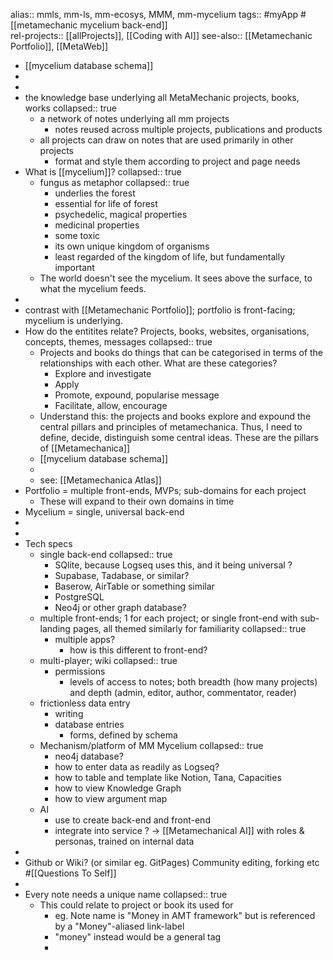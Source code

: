 alias:: mmls, mm-ls, mm-ecosys, MMM, mm-mycelium
tags:: #myApp #[[metamechanic mycelium back-end]]  
rel-projects:: [[allProjects]], [[Coding with AI]]
see-also:: [[Metamechanic Portfolio]], [[MetaWeb]]

- [[mycelium database schema]]
-
-
- the knowledge base underlying all MetaMechanic projects, books, works
  collapsed:: true
	- a network of notes underlying all mm projects
		- notes reused across multiple projects, publications and products
	- all projects can draw on notes that are used primarily in other projects
		- format and style them according to project and page needs
- What is [[mycelium]]?
  collapsed:: true
	- fungus as metaphor
	  collapsed:: true
		- underlies the forest
		- essential for life of forest
		- psychedelic, magical properties
		- medicinal properties
		- some toxic
		- its own unique kingdom of organisms
		- least regarded of the kingdom of life, but fundamentally important
	- The world doesn't see the mycelium. It sees above the surface, to what the mycelium feeds.
-
- contrast with [[Metamechanic Portfolio]]; portfolio is front-facing; mycelium is underlying.
- How do the entitites relate? Projects, books, websites, organisations, concepts, themes, messages
  collapsed:: true
	- Projects and books do things that can be categorised in terms of the relationships with each other. What are these categories?
		- Explore and investigate
		- Apply
		- Promote, expound, popularise message
		- Facilitate, allow, encourage
	- Understand this: the projects and books explore and expound the central pillars and principles of metamechanica. Thus, I need to define, decide, distinguish some central ideas. These are the pillars of [[Metamechanica]]
	- [[mycelium database schema]]
	-
	- see: [[Metamechanica Atlas]]
- Portfolio = multiple front-ends, MVPs; sub-domains for each project
	- These will expand to their own domains in time
- Mycelium = single, universal back-end
-
-
- Tech specs
	- single back-end
	  collapsed:: true
		- SQlite, because Logseq uses this, and it being universal ?
		- Supabase, Tadabase, or similar?
		- Baserow, AirTable or something similar
		- PostgreSQL
		- Neo4j or other graph database?
	- multiple front-ends; 1 for each project; or single front-end with sub-landing pages, all themed similarly for familiarity
	  collapsed:: true
		- multiple apps?
			- how is this different to front-end?
	- multi-player; wiki
	  collapsed:: true
		- permissions
			- levels of access to notes; both breadth (how many projects) and depth (admin, editor, author, commentator, reader)
	- frictionless data entry
		- writing
		- database entries
			- forms, defined by schema
	- Mechanism/platform of MM Mycelium
	  collapsed:: true
		- neo4j database?
		- how to enter data as readily as Logseq?
		- how to table and template like Notion, Tana, Capacities
		- how to view Knowledge Graph
		- how to view argument map
	- AI
		- use to create back-end and front-end
		- integrate into service ? -> [[Metamechanical AI]] with roles & personas, trained on internal data
-
- Github or Wiki? (or similar eg. GitPages) Community editing, forking etc #[[Questions To Self]]
-
- Every note needs a unique name
  collapsed:: true
	- This could relate to project or book its used for
		- eg. Note name is "Money in AMT framework" but is referenced by a "Money"-aliased link-label
		- "money" instead would be a general tag
		-